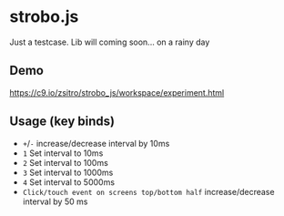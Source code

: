 strobo.js
=========

Just a testcase. Lib will coming soon... on a rainy day

## Demo
https://c9.io/zsitro/strobo_js/workspace/experiment.html

## Usage (key binds)
- `+`/`-` increase/decrease interval by 10ms
- `1` Set interval to 10ms
- `2` Set interval to 100ms
- `3` Set interval to 1000ms
- `4` Set interval to 5000ms
- `Click/touch event on screens top/bottom half` increase/decrease interval by 50 ms
